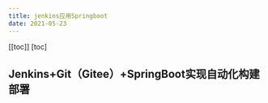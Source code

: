 ```yaml
---
title: jenkins应用Springboot
date: 2021-05-23
---
```


[[toc]]
[toc]


## Jenkins+Git（Gitee）+SpringBoot实现自动化构建部署





